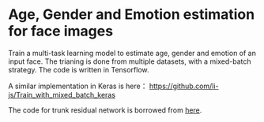 # Age, Gender and Emotion estimation for face images

Train a multi-task learning model to estimate age, gender and emotion of an input face. The trianing is done from multiple datasets, with a mixed-batch strategy. The code is written in Tensorflow.

A similar implementation in Keras is here： https://github.com/li-js/Train_with_mixed_batch_keras



The code for trunk residual network is borrowed from [here](https://github.com/dalgu90/resnet-18-tensorflow.git).
